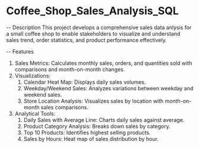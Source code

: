 # Coffee_Shop_Sales_Analysis_SQL
-- Description
This project develops a comprehensive sales data anlysis for a small coffee shop to enable stakeholders to visualize and understand sales trend, order statistics, and product performance effectively. 

-- Features
1. Sales Metrics: Calculates monthly sales, orders, and quantities sold with comparisons and month-on-month changes.
2. Visualizations:
   1. Calendar Heat Map: Displays daily sales volumes.
   2. Weekday/Weekend Sales: Analyzes variations between weekday and weekend sales.
   3. Store Location Analysis: Visualizes sales by location with month-on-month sales comparisons.
3. Analytical Tools:
   1. Daily Sales with Average Line: Charts daily sales against average.
   2. Product Category Analysis: Breaks down sales by category.
   3. Top 10 Products: Identifies highest selling products.
   4. Sales by Hours: Heat map of sales distribution by hour.
